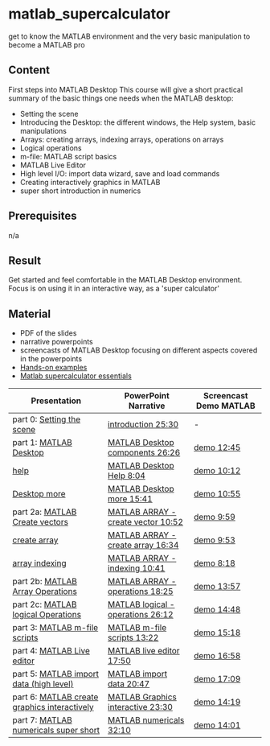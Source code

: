 # matlab_supercalculator
get to know the MATLAB environment and the very basic manipulation to become a MATLAB pro

## Content

First steps into MATLAB Desktop
This course will give a short practical summary of the basic things one needs when the MATLAB desktop:

   - Setting the scene
   - Introducing the Desktop: the different windows, the Help system, basic manipulations
   - Arrays: creating arrays, indexing arrays, operations on arrays
   - Logical operations
   - m-file: MATLAB script basics
   - MATLAB Live Editor
   - High level I/O: import data wizard, save and load commands
   - Creating interactively graphics in MATLAB
   - super short introduction in numerics 


## Prerequisites

n/a
## Result

   Get started and feel comfortable in the MATLAB Desktop environment. Focus is on using it in an interactive way, as a 'super calculator'

## Material

- PDF of the slides
- narrative powerpoints
- screencasts of MATLAB Desktop focusing on different aspects covered in the powerpoints
- [Hands-on examples](https://github.com/franklbvp/matlab_supercalculator/blob/master/docs/handson-matlab-supercalculator.zip)
- [Matlab supercalculator essentials](https://github.com/franklbvp/matlab_supercalculator/blob/master/docs/Matlab-SuperCalculator-Essentials.pdf)


|Presentation | PowerPoint Narrative | Screencast Demo MATLAB |
|------------ | -------------------- | -----------------------|
|part 0: [Setting the scene](https://github.com/franklbvp/matlab_supercalculator/blob/master/docs/Matlab-Introduction_m.pdf) | [introduction 25:30](https://kuleuven.mediaspace.kaltura.com/media/202008-Matlab-Introduction_m/1_kel508rp)| - |
|part 1: [MATLAB Desktop](https://github.com/franklbvp/matlab_supercalculator/blob/master/docs/Matlab-IDE_desktop_m.pdf) | [MATLAB Desktop components 26:26](https://kuleuven.mediaspace.kaltura.com/media/202008-Matlab-IDE_desktop_m/1_sox68xdp) | [demo 12:45](https://kuleuven.mediaspace.kaltura.com/media/matlab_desktop_a_first_view/1_cr6hn2pj) |
|[help](https://github.com/franklbvp/matlab_supercalculator/blob/master/docs/Matlab-IDE_help_m.pdf) | [MATLAB Desktop Help 8:04](https://kuleuven.mediaspace.kaltura.com/media/202008-Matlab-IDE_help_m/1_1rrwvg2z) |[demo 10:12](https://kuleuven.mediaspace.kaltura.com/media/matlab_helpsystem/1_jk3qw4o7)  |
|[Desktop more](https://github.com/franklbvp/matlab_supercalculator/blob/master/docs/Matlab-IDE_more_m.pdf) | [MATLAB Desktop more 15:41](https://kuleuven.mediaspace.kaltura.com/media/202008-Matlab-IDE_more_m/1_cwk8rxay) | [demo 10:55](https://kuleuven.mediaspace.kaltura.com/media/matlab_desktop_some_basics/1_lnzua3zp)  |
|part 2a: [MATLAB Create vectors](https://github.com/franklbvp/matlab_supercalculator/blob/master/docs/Matlab-Array-Create_vector_m.pdf)  | [MATLAB ARRAY - create vector 10:52](https://kuleuven.mediaspace.kaltura.com/media/202009-Matlab-Array-Create_vector_m/1_yeyje5oq) | [demo 9:59](https://kuleuven.mediaspace.kaltura.com/media/matlab_array_create_vectors/1_1t8jk2zm)  |
|[create array](https://github.com/franklbvp/matlab_supercalculator/blob/master/docs/Matlab-Array-Create_array_m.pdf) | [MATLAB ARRAY - create array 16:34](https://kuleuven.mediaspace.kaltura.com/media/202009-Matlab-Array-Create_array_m/1_2u1s8y27) | [demo 9:53](https://kuleuven.mediaspace.kaltura.com/media/matlab_array_create_arrays/1_frbfxxym) |
| [array indexing](https://github.com/franklbvp/matlab_supercalculator/blob/master/docs/Matlab-Array-indexing_m.pdf)| [MATLAB ARRAY - indexing 10:41](https://kuleuven.mediaspace.kaltura.com/media/202009-Matlab-Array-indexing_m/1_w3u3m4o5) | [demo 8:18](https://kuleuven.mediaspace.kaltura.com/media/matlab_array_indexing/1_052zg1ph)  |
|part 2b: [MATLAB Array Operations](https://github.com/franklbvp/matlab_supercalculator/blob/master/docs/Matlab-ArrayOperations_m.pdf) | [MATLAB ARRAY - operations 18:25](https://kuleuven.mediaspace.kaltura.com/media/202009-Matlab-ArrayOperations_m/1_q1jo9hkp) | [demo 13:57](https://kuleuven.mediaspace.kaltura.com/media/matlab_array_operations/1_3o62khg1)  |
|part 2c: [MATLAB logical Operations](https://github.com/franklbvp/matlab_supercalculator/blob/master/docs/Matlab-LogicalRelational_m.pdf) | [MATLAB logical - operations 26:12](https://kuleuven.mediaspace.kaltura.com/media/202009-Matlab-LogicalRelational_m/1_znhyyyeu) | [demo 14:48](https://kuleuven.mediaspace.kaltura.com/media/matlab_array_logical/1_urwrtumv)  |
|part 3: [MATLAB m-file scripts](https://github.com/franklbvp/matlab_supercalculator/blob/master/docs/Matlab-MfilesBasics-script_m.pdf) | [MATLAB m-file scripts 13:22](https://kuleuven.mediaspace.kaltura.com/media/202009-Matlab-MfilesBasics-script_m/1_4ccu10rk) | [demo 15:18](https://kuleuven.mediaspace.kaltura.com/media/matlab_mfilebasics_script/1_kno3gulv)  |
|part 4: [MATLAB Live editor](https://github.com/franklbvp/matlab_supercalculator/blob/master/docs/202009-LiveEditor_m.pdf) | [MATLAB live editor 17:50](https://kuleuven.mediaspace.kaltura.com/media/202009-Matlab-LiveEditor_m/1_aep1mxkq) | [demo 16:58](https://kuleuven.mediaspace.kaltura.com/media/matlab_livescript_basics/1_kyikb60k)  |
|part 5: [MATLAB import data (high level)](https://github.com/franklbvp/matlab_supercalculator/blob/master/docs/Matlab-IO-highlevel.pdf) | [MATLAB import data 20:47](https://kuleuven.mediaspace.kaltura.com/media/202009-Matlab-IO-highlevel/1_zxbkyndh) | [demo 17:09](https://kuleuven.mediaspace.kaltura.com/media/io_overview_highlevel/1_cpctxlyv)  |
|part 6: [MATLAB create graphics interactively](https://github.com/franklbvp/matlab_supercalculator/blob/master/docs/Matlab-Graphics_interactive_m.pdf) | [MATLAB Graphics interactive 23:30](https://kuleuven.mediaspace.kaltura.com/media/202009-Matlab-Graphics_interactive_m/1_22cio9wr) | [demo 14:19](https://kuleuven.mediaspace.kaltura.com/media/matlab_create_graphics_interactively/1_oojhbff6)  |
|part 7: [MATLAB numericals super short](https://github.com/franklbvp/matlab_supercalculator/blob/master/docs/Matlab-ByExample_Numericals_m.pdf) | [MATLAB numericals 32:10](https://kuleuven.mediaspace.kaltura.com/media/202009-Matlab-Numericals_m/1_ybony7vi) | [demo 14:01](https://kuleuven.mediaspace.kaltura.com/media/matlab_numerics_capita_selecta/1_dibgci5e)  |
